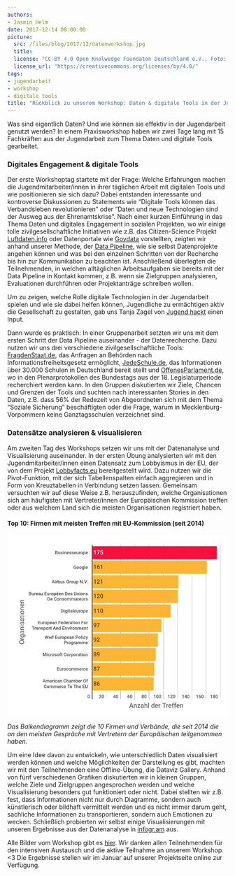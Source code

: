 ```yaml
---
authors: 
- Jasmin Helm
date: 2017-12-14 08:00:00
picture:
  src: /files/blog/2017/12/datenworkshop.jpg
  title: 
  license: "CC-BY 4.0 Open Knolwedge Foundaton Deutschland e.V., Foto: Thomas Nitz, tnt-fotoart.de" 
  license_url: "https://creativecommons.org/licenses/by/4.0/"
tags:
- jugendarbeit
- workshop
- digitale tools
title: "Rückblick zu unserem Workshop: Daten & digitale Tools in der Jugendarbeit"
---
```


Was sind eigentlich Daten? Und wie können sie effektiv in der Jugendarbeit genutzt werden? In einem Praxisworkshop  haben wir zwei Tage lang mit 15 Fachkräften aus der Jugendarbeit zum Thema Daten und digitale Tools gearbeitet.

### Digitales Engagement & digitale Tools

Der erste Workshoptag startete mit der Frage: Welche Erfahrungen machen die Jugendmitarbeiter/innen in ihrer täglichen Arbeit mit digitalen Tools und wie positionieren sie sich dazu? Dabei entstanden interessante und kontroverse Diskussionen zu Statements wie “Digitale Tools können das Verbandsleben revolutionieren” oder “Daten und neue Technologien sind der Ausweg aus der Ehrenamtskrise”. 
Nach einer kurzen Einführung in das Thema Daten und digitales Engagement in sozialen Projekten, wo wir einige tolle zivilgesellschaftliche Initiativen wie z.B. das Citizen-Science Projekt [Luftdaten.info](https://luftdaten.info) oder Datenportale wie [Govdata](https://govdata.de) vorstellten, zeigten wir anhand unserer Methode, der [Data Pipeline](https://schoolofdata.org/methodology/), wie sie selbst Datenprojekte angehen können und was bei den einzelnen Schritten von der Recherche bis hin zur Kommunikation zu beachten ist. Anschließend überlegten die Teilnehmenden, in welchen alltäglichen Arbeitsaufgaben sie bereits mit der Data Pipeline in Kontakt kommen, z.B. wenn sie Zielgruppen analysieren, Evaluationen durchführen oder Projektanträge schreiben wollen. 

Um zu zeigen, welche Rolle digitale Technologien in der Jugendarbeit spielen und wie sie dabei helfen können, Jugendliche zu ermächtigen aktiv die Gesellschaft zu gestalten, gab uns Tanja Zagel von [Jugend hackt](https://jugendhackt.de) einen Input. 

Dann wurde es praktisch: In einer Gruppenarbeit setzten wir uns mit dem ersten Schritt der Data Pipeline auseinander - der Datenrecherche. Dazu nutzen wir uns drei verschiedene zivilgesellschaftliche Tools: [FragdenStaat.de](https://fragdenstaat.de), das Anfragen an Behörden nach Informationsfreiheitsgesetz ermöglicht, [JedeSchule.de](https://jedeschule.de), das Informationen über 30.000 Schulen in Deutschland bereit stellt und [OffenesParlament.de](https://offenesparlament.de), wo in den Plenarprotokollen des Bundestags aus der 18. Legislaturperiode recherchiert werden kann. In den Gruppen diskutierten wir Ziele, Chancen und Grenzen der Tools und suchten nach interessanten Stories in den Daten, z.B. dass 56% der Redezeit von Abgeordneten sich mit dem Thema “Soziale Sicherung” beschäftigten oder die Frage, warum in Mecklenburg-Vorpommern keine Ganztagsschulen verzeichnet sind. 

### Datensätze analysieren & visualisieren

Am zweiten Tag des Workshops setzen wir uns mit der Datenanalyse und Visualisierung auseinander. In der ersten Übung analysierten wir mit den Jugendmitarbeiter/innen einen Datensatz zum Lobbyismus in der EU, der von dem Projekt [Lobbyfacts.eu](https://lobbyfacts.eu/) bereitgestellt wird. Dazu nutzen wir die Pivot-Funktion, mit der sich Tabellenspalten einfach aggregieren und in Form von Kreuztabellen in Verbindung setzen lassen. Gemeinsam versuchten wir auf diese Weise z.B. herauszufinden, welche Organisationen sich am häufigsten mit Vertreter/innen der Europäischen Kommission treffen oder aus welchem Land sich die meisten Organisationen registriert haben. 

#### Top 10: Firmen mit meisten Treffen mit EU-Kommission (seit 2014)

![Grafik Datenanalyse](/files/blog/2017/12/viz-datenworkshop.jpg)

*Das Balkendiagramm zeigt die 10 Firmen und Verbände, die seit 2014 die an den meisten Gespräche mit Vertretern der Europäischen teilgenommen haben.*

Um eine Idee davon zu entwickeln, wie unterschiedlich Daten visualisiert werden können und welche Möglichkeiten der Darstellung es gibt, machten wir mit den Teilnehmenden eine Offline-Übung, die Dataviz Gallery. Anhand von fünf verschiedenen Grafiken diskutierten wir in kleinen Gruppen, welche Ziele und Zielgruppen angesprochen werden und welche Visualisierung besonders gut funktioniert oder nicht. Dabei stellten wir z.B. fest, dass Informationen nicht nur durch Diagramme, sondern auch künstlerisch oder bildhaft vermittelt werden und es nicht immer darum geht, sachliche Informationen zu transportieren, sondern auch Emotionen zu wecken. Schließlich probierten wir selbst einige Visualisierungen mit unseren Ergebnisse aus der Datenanalyse in [infogr.am](https://infogram.com) aus.

Alle Bilder vom Workshop gibt es [hier](https://www.flickr.com/photos/okfde/sets/72157661557700457). Wir danken allen Teilnehmenden für den intensiven Austausch und die aktive Teilnahme an unserem Workshop. <3 Die Ergebnisse stellen wir im Januar auf unserer Projektseite online zur Verfügung. 